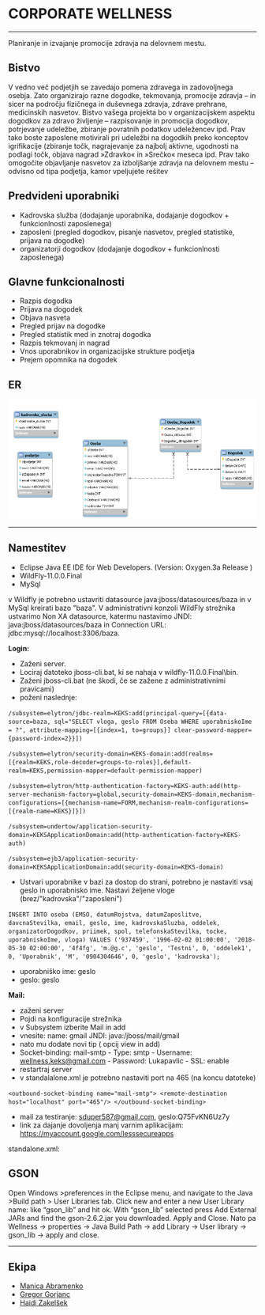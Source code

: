 # CORPORATE WELLNESS
***
Planiranje in izvajanje promocije zdravja na delovnem mestu.


## Bistvo

V vedno več podjetjih se zavedajo pomena zdravega in zadovoljnega osebja. Zato organizirajo razne dogodke, tekmovanja, promocije zdravja – in sicer na področju fizičnega in duševnega zdravja, zdrave prehrane, medicinskih nasvetov.
Bistvo vašega projekta bo v organizacijskem aspektu dogodkov za zdravo življenje –
razpisovanje in promocija dogodkov, potrjevanje udeležbe, zbiranje povratnih podatkov
udeležencev ipd. Prav tako boste zaposlene motivirali pri udeležbi na dogodkih preko
konceptov igrifikacije (zbiranje točk, nagrajevanje za najbolj aktivne, ugodnosti na podlagi
točk, objava nagrad »Zdravko« in »Srečko« meseca ipd.
Prav tako omogočite objavljanje nasvetov za izboljšanje zdravja na delovnem mestu –
odvisno od tipa podjetja, kamor vpeljujete rešitev

## Predvideni uporabniki

* Kadrovska služba (dodajanje uporabnika, dodajanje dogodkov + funkcionlnosti zaposlenega) 
* zaposleni (pregled dogodkov, pisanje nasvetov, pregled statistike, prijava na dogodke) 
* organizatorji dogodkov (dodajanje dogodkov + funkcionlnosti zaposlenega)

## Glavne funkcionalnosti
* Razpis dogodka
* Prijava na dogodek
* Objava nasveta
* Pregled prijav na dogodke
* Pregled statistik med in znotraj dogodka
* Razpis tekmovanj in nagrad
* Vnos uporabnikov in organizacijske strukture podjetja
* Prejem opomnika na dogodek

## ER
![](https://raw.githubusercontent.com/Haidi11/Wellness/master/ostalo/er.png)
***
## Namestitev
* Eclipse Java EE IDE for Web Developers.
(Version: Oxygen.3a Release )
* WildFly-11.0.0.Final
* MySql 

v Wildfly je potrebno ustavriti datasource java:jboss/datasources/baza in v MySql kreirati bazo "baza". V administrativni konzoli WildFly strežnika ustvarimo Non XA datasource, katermu nastavimo JNDI: java:jboss/datasources/baza in Connection URL: jdbc:mysql://localhost:3306/baza. 

**Login:**
* Zaženi server.
* Lociraj datoteko jboss-cli.bat, ki se nahaja v wildfly-11.0.0.Final\bin.
* Zaženi jboss-cli.bat (ne škodi, če se zažene z administrativnimi pravicami)
* poženi naslednje:

`/subsystem=elytron/jdbc-realm=KEKS:add(principal-query=[{data-source=baza, sql="SELECT vloga, geslo FROM Oseba WHERE uporabniskoIme = ?", attribute-mapping=[{index=1, to=groups}] clear-password-mapper={password-index=2}}])`

`/subsystem=elytron/security-domain=KEKS-domain:add(realms=[{realm=KEKS,role-decoder=groups-to-roles}],default-realm=KEKS,permission-mapper=default-permission-mapper)`

`/subsystem=elytron/http-authentication-factory=KEKS-auth:add(http-server-mechanism-factory=global,security-domain=KEKS-domain,mechanism-configurations=[{mechanism-name=FORM,mechanism-realm-configurations=[{realm-name=KEKS}]}])`

`/subsystem=undertow/application-security-domain=KEKSApplicationDomain:add(http-authentication-factory=KEKS-auth)`

`/subsystem=ejb3/application-security-domain=KEKSApplicationDomain:add(security-domain=KEKS-domain)`

* Ustvari uporabnike v bazi za dostop do strani, potrebno je nastaviti vsaj geslo in uporabnisko ime. Nastavi željene vloge (brez/"kadrovska"/"zaposleni")

`INSERT INTO oseba (EMSO, datumRojstva, datumZaposlitve, davcnaStevilka, email, geslo, ime, kadrovskaSluzba, oddelek, organizatorDogodkov, priimek, spol, telefonskaStevilka, tocke, uporabniskoIme, vloga) VALUES ('937459', '1996-02-02 01:00:00', '2018-05-30 02:00:00', '4f4fg', 'm.@g.c', 'geslo', 'Testni', 0, 'oddelek1', 0, 'Uporabnik', 'M', '0904304646', 0, 'geslo', 'kadrovska');
`

* uporabniško ime: geslo
* geslo: geslo


**Mail:**
* zaženi server
* Pojdi na konfiguracije strežnika 
* v Subsystem izberite Mail in add
* vnesite: name: gmail JNDI: java:/jboss/mail/gmail
* nato mu dodate novi tip ( opcij view in add)
* Socket-binding: mail-smtp - Type: smtp - Username: wellness.keks@gmail.com - Password: Lukapavlic - SSL: enable
* restartraj server
* v standalalone.xml je potrebno nastaviti port na 465 (na koncu datoteke) 

`<outbound-socket-binding name="mail-smtp">
            <remote-destination host="localhost" port="465"/>
        </outbound-socket-binding> `
* mail za testiranje: sduper587@gmail.com, geslo:Q75FvKN6Uz7y
* link za dajanje dovoljenja manj varnim aplikacijam: https://myaccount.google.com/lesssecureapps

standalone.xml:
  <outbound-socket-binding name="mail-smtp-gmail">
            <remote-destination host="smtp.gmail.com" port="465"/>
  </outbound-socket-binding>
  
   <subsystem xmlns="urn:jboss:domain:mail:3.0">
            <mail-session name="Gmail" debug="false" jndi-name="java:/jboss/mail/gmail">
                <smtp-server outbound-socket-binding-ref="mail-smtp-gmail" ssl="true" tls="false" username="wellness.keks@gmail.com" password="Lukapavlic"/>
            </mail-session>
   </subsystem>
        


## GSON
Open Windows >preferences in the Eclipse menu, and navigate to the Java >Build path > User Libraries tab. Click new and enter a new User Library name: like “gson_lib” and hit ok. With “gson_lib” selected press Add External JARs and find the gson-2.6.2.jar you downloaded. Apply and Close. Nato pa Wellness -> properties -> Java Build Path -> add Library -> User library
-> gson_lib -> apply and close.
***
## Ekipa
* [Manica Abramenko](https://github.com/ManicaA)
* [Gregor Gorjanc](https://github.com/gregorjanc)
* [Haidi Zakelšek](https://github.com/Haidi11)


